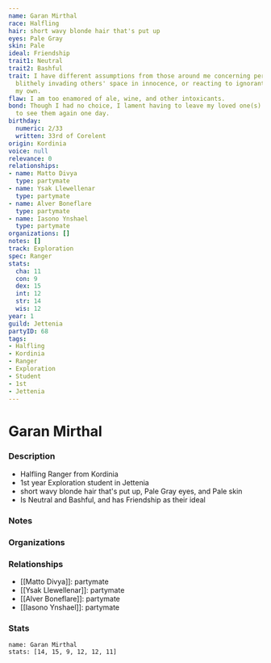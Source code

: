 ```yaml
---
name: Garan Mirthal
race: Halfling
hair: short wavy blonde hair that's put up
eyes: Pale Gray
skin: Pale
ideal: Friendship
trait1: Neutral
trait2: Bashful
trait: I have different assumptions from those around me concerning personal space,
  blithely invading others' space in innocence, or reacting to ignorant invasion of
  my own.
flaw: I am too enamored of ale, wine, and other intoxicants.
bond: Though I had no choice, I lament having to leave my loved one(s) behind. I hope
  to see them again one day.
birthday:
  numeric: 2/33
  written: 33rd of Corelent
origin: Kordinia
voice: null
relevance: 0
relationships:
- name: Matto Divya
  type: partymate
- name: Ysak Llewellenar
  type: partymate
- name: Alver Boneflare
  type: partymate
- name: Iasono Ynshael
  type: partymate
organizations: []
notes: []
track: Exploration
spec: Ranger
stats:
  cha: 11
  con: 9
  dex: 15
  int: 12
  str: 14
  wis: 12
year: 1
guild: Jettenia
partyID: 68
tags:
- Halfling
- Kordinia
- Ranger
- Exploration
- Student
- 1st
- Jettenia
---
```

# Garan Mirthal
### Description
- Halfling Ranger from Kordinia
- 1st year Exploration student in Jettenia
- short wavy blonde hair that's put up, Pale Gray eyes, and Pale skin
- Is Neutral and Bashful, and has Friendship as their ideal

### Notes

### Organizations

### Relationships
- [[Matto Divya]]: partymate
- [[Ysak Llewellenar]]: partymate
- [[Alver Boneflare]]: partymate
- [[Iasono Ynshael]]: partymate

### Stats
```statblock
name: Garan Mirthal
stats: [14, 15, 9, 12, 12, 11]
```